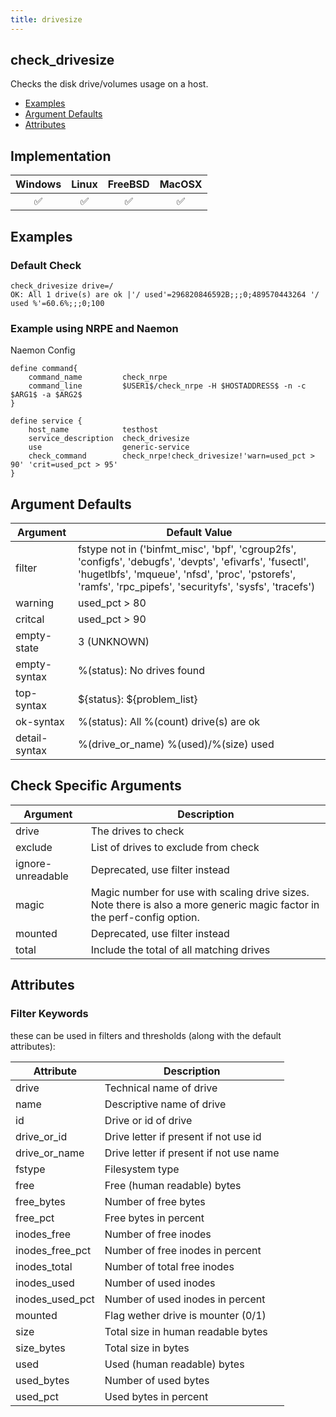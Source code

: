 ```yaml
---
title: drivesize
---
```


## check_drivesize

Checks the disk drive/volumes usage on a host.

- [Examples](#examples)
- [Argument Defaults](#argument-defaults)
- [Attributes](#attributes)

## Implementation

| Windows            | Linux              | FreeBSD            | MacOSX             |
|:------------------:|:------------------:|:------------------:|:------------------:|
| :white_check_mark: | :white_check_mark: | :white_check_mark: | :white_check_mark: |

## Examples

### Default Check

    check_drivesize drive=/
    OK: All 1 drive(s) are ok |'/ used'=296820846592B;;;0;489570443264 '/ used %'=60.6%;;;0;100

### Example using NRPE and Naemon

Naemon Config

    define command{
        command_name         check_nrpe
        command_line         $USER1$/check_nrpe -H $HOSTADDRESS$ -n -c $ARG1$ -a $ARG2$
    }

    define service {
        host_name            testhost
        service_description  check_drivesize
        use                  generic-service
        check_command        check_nrpe!check_drivesize!'warn=used_pct > 90' 'crit=used_pct > 95'
    }

## Argument Defaults

| Argument      | Default Value                                                                                                                                                                                                         |
| ------------- | --------------------------------------------------------------------------------------------------------------------------------------------------------------------------------------------------------------------- |
| filter        | fstype not in ('binfmt_misc', 'bpf', 'cgroup2fs', 'configfs', 'debugfs', 'devpts', 'efivarfs', 'fusectl', 'hugetlbfs', 'mqueue', 'nfsd', 'proc', 'pstorefs', 'ramfs', 'rpc_pipefs', 'securityfs', 'sysfs', 'tracefs') |
| warning       | used_pct > 80                                                                                                                                                                                                         |
| critcal       | used_pct > 90                                                                                                                                                                                                         |
| empty-state   | 3 (UNKNOWN)                                                                                                                                                                                                           |
| empty-syntax  | %(status): No drives found                                                                                                                                                                                            |
| top-syntax    | \${status}: \${problem_list}                                                                                                                                                                                          |
| ok-syntax     | %(status): All %(count) drive(s) are ok                                                                                                                                                                               |
| detail-syntax | %(drive_or_name) %(used)/%(size) used                                                                                                                                                                                 |

## Check Specific Arguments

| Argument          | Description                                                                                                              |
| ----------------- | ------------------------------------------------------------------------------------------------------------------------ |
| drive             | The drives to check                                                                                                      |
| exclude           | List of drives to exclude from check                                                                                     |
| ignore-unreadable | Deprecated, use filter instead                                                                                           |
| magic             | Magic number for use with scaling drive sizes. Note there is also a more generic magic factor in the perf-config option. |
| mounted           | Deprecated, use filter instead                                                                                           |
| total             | Include the total of all matching drives                                                                                 |

## Attributes

### Filter Keywords

these can be used in filters and thresholds (along with the default attributes):

| Attribute       | Description                             |
| --------------- | --------------------------------------- |
| drive           | Technical name of drive                 |
| name            | Descriptive name of drive               |
| id              | Drive or id of drive                    |
| drive_or_id     | Drive letter if present if not use id   |
| drive_or_name   | Drive letter if present if not use name |
| fstype          | Filesystem type                         |
| free            | Free (human readable) bytes             |
| free_bytes      | Number of free bytes                    |
| free_pct        | Free bytes in percent                   |
| inodes_free     | Number of free inodes                   |
| inodes_free_pct | Number of free inodes in percent        |
| inodes_total    | Number of total free inodes             |
| inodes_used     | Number of used inodes                   |
| inodes_used_pct | Number of used inodes in percent        |
| mounted         | Flag wether drive is mounter (0/1)      |
| size            | Total size in human readable bytes      |
| size_bytes      | Total size in bytes                     |
| used            | Used (human readable) bytes             |
| used_bytes      | Number of used bytes                    |
| used_pct        | Used bytes in percent                   |
